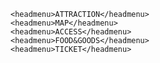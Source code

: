 <html>
  
  <link rel="stylesheet" type="text/css" href="menu.css">
  
  <body>
    
    <headmenu>ATTRACTION</headmenu>
    <headmenu>MAP</headmenu>
    <headmenu>ACCESS</headmenu>
    <headmenu>FOOD&GOODS</headmenu>
    <headmenu>TICKET</headmenu>
   
  </body>
  
</html>


